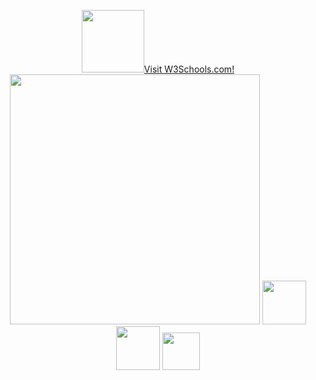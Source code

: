 <p align="center">
  <a href="https://www.ibm.com"><img src="https://www.ibm.com/brand/systems/developer/b1db1ae501d522a1a4b49613fe07c9f1/01_8-bar-positive.svg" height="100"><a href="https://www.w3schools.com">Visit W3Schools.com!</a>
  <img src="https://1.cms.s81c.com/sites/default/files/2020-11-27/kubernetes-service-faq-leadspace.jpg" width="400">
  <img src="https://kubernetes.io/images/favicon.png" width="70">
  <img src="https://containerd.io/img/logos/icon/black/containerd-icon-black.png" width="70" >
  <img src="https://github.com/opencontainers/artwork/blob/master/oci/stacked/color/oci-stacked-color.png" width="60">
</p>
